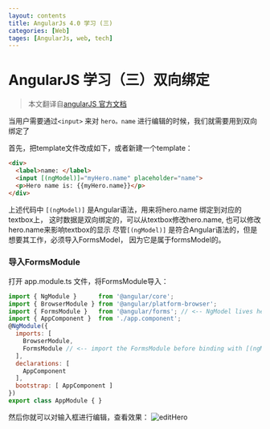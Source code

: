 ```yaml
---
layout: contents
title: AngularJs 4.0 学习 (三)
categories: [Web]
tages: [AngularJs, web, tech]
---
```

# AngularJS 学习（三）双向绑定
> 本文翻译自[angularJS 官方文档](https://angular.io/docs/ts/latest/tutorial/toh-pt1.html)

当用户需要通过`<input>` 来对 `hero。name` 进行编辑的时候，我们就需要用到双向绑定了

首先，把template文件改成如下，或者新建一个template：

```html
<div>
  <label>name: </label>
  <input [(ngModel)]="myHero.name" placeholder="name">
  <p>Hero name is: {{myHero.name}}</p>
</div>
```

上述代码中 `[(ngModel)]` 是Angular语法，用来将hero.name 绑定到对应的textbox上， 这时数据是双向绑定的，可以从textbox修改hero.name, 也可以修改 hero.name来影响textbox的显示
尽管`[(ngModel)]` 是符合Angular语法的，但是想要其工作，必须导入FormsModel， 因为它是属于formsModel的。

### 导入FormsModule
打开 app.module.ts 文件，将FormsModule导入：
```javascript
import { NgModule }      from '@angular/core';
import { BrowserModule } from '@angular/platform-browser';
import { FormsModule }   from '@angular/forms'; // <-- NgModel lives here
import { AppComponent }  from './app.component';
@NgModule({
  imports: [
    BrowserModule,
    FormsModule // <-- import the FormsModule before binding with [(ngModel)]
  ],
  declarations: [
    AppComponent
  ],
  bootstrap: [ AppComponent ]
})
export class AppModule { }
```

然后你就可以对输入框进行编辑，查看效果：
![editHero]({{site.asseturl}}/AngularyjsLearn/edit-hero.png?raw=true)

